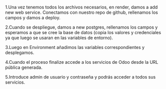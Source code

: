 1.Una vez tenemos todos los archivos necesarios, en render, damos a add new web service. Conectamos con nuestro repo de github, rellenamos los campos y damos a deploy.

2.Cuando se despliegue, damos a new postgres, rellenamos los campos y esperamos a que se cree la base de datos (copia los valores y credenciales ya que luego se usaran en las variables de entorno).

3.Luego en Environment añadimos las variables correspondientes y desplegamos.

4.Cuando el proceso finalize accede a los servicios de Odoo desde la URL pública generada.

5.Introduce admin de usuario y contraseña y podrás acceder a todos sus servicios.

